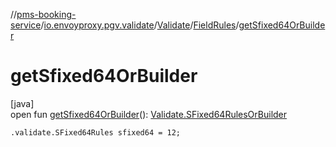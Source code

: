 //[pms-booking-service](../../../../index.md)/[io.envoyproxy.pgv.validate](../../index.md)/[Validate](../index.md)/[FieldRules](index.md)/[getSfixed64OrBuilder](get-sfixed64-or-builder.md)

# getSfixed64OrBuilder

[java]\
open fun [getSfixed64OrBuilder](get-sfixed64-or-builder.md)(): [Validate.SFixed64RulesOrBuilder](../-s-fixed64-rules-or-builder/index.md)

`.validate.SFixed64Rules sfixed64 = 12;`